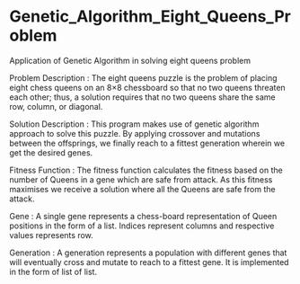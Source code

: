 # Genetic_Algorithm_Eight_Queens_Problem
Application of Genetic Algorithm in solving eight queens problem

Problem Description :
  The eight queens puzzle is the problem of placing eight chess queens on an 8×8 chessboard so that no two queens threaten each other; thus, a solution requires that no two queens   share the same row, column, or diagonal.

Solution Description : 
  This program makes use of genetic algorithm approach to solve this puzzle. By applying crossover and mutations between the offsprings, we finally reach to a fittest generation     wherein we get the desired genes.

Fitness Function : 
  The fitness function calculates the fitness based on the number of Queens in a gene which are safe from attack. As this fitness maximises we receive a solution where all the       Queens are safe from the attack.

Gene : 
  A single gene represents a chess-board representation of Queen positions in the form of a list. Indices represent columns and respective values represents row.
  
Generation :
  A generation represents a population with different genes that will eventually cross and mutate to reach to a fittest gene. It is implemented in the form of list of list.
